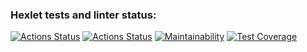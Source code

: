 ### Hexlet tests and linter status:
[![Actions Status](https://github.com/akivonen/frontend-project-46/actions/workflows/hexlet-check.yml/badge.svg)](https://github.com/akivonen/frontend-project-46/actions)
[![Actions Status](https://github.com/akivonen/frontend-project-46/actions/workflows/tests.yml/badge.svg)](https://github.com/akivonen/frontend-project-46/actions)
[![Maintainability](https://api.codeclimate.com/v1/badges/5074c110b97976b17441/maintainability)](https://codeclimate.com/github/akivonen/frontend-project-46/maintainability)
[![Test Coverage](https://api.codeclimate.com/v1/badges/5074c110b97976b17441/test_coverage)](https://codeclimate.com/github/akivonen/frontend-project-46/test_coverage)
